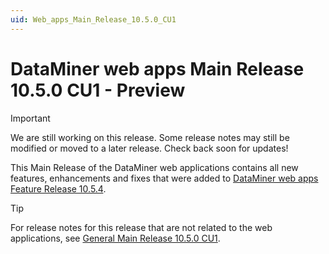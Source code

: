 ```yaml
---
uid: Web_apps_Main_Release_10.5.0_CU1
---
```


# DataMiner web apps Main Release 10.5.0 CU1 - Preview

> [!IMPORTANT]
> We are still working on this release. Some release notes may still be modified or moved to a later release. Check back soon for updates!

This Main Release of the DataMiner web applications contains all new features, enhancements and fixes that were added to [DataMiner web apps Feature Release 10.5.4](xref:Web_apps_Feature_Release_10.5.4).

> [!TIP]
> For release notes for this release that are not related to the web applications, see [General Main Release 10.5.0 CU1](xref:General_Main_Release_10.5.0_CU1).
